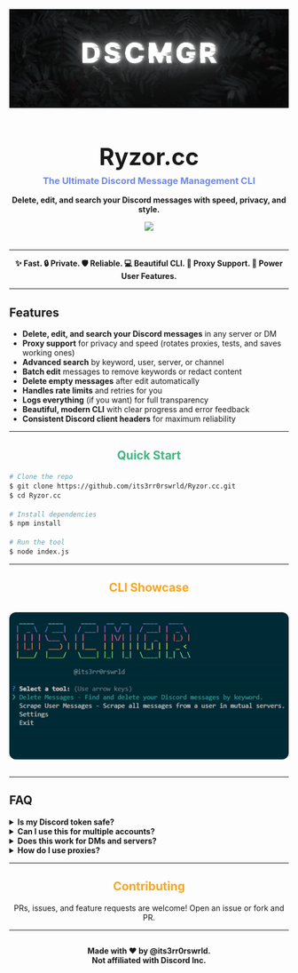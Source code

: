 <div align="center">
  <img src="assets/banner.gif" alt="Ryzor.cc Logo" width="" />
  <h1 style="font-size:3em; margin-bottom:0.2em;">Ryzor.cc</h1>
  <h3 style="color:#7289da; margin-top:0;">The Ultimate Discord Message Management CLI</h3>
  <p><b>Delete, edit, and search your Discord messages with speed, privacy, and style.</b></p>
  <img src="https://img.shields.io/badge/Discord-Manager-blueviolet?style=for-the-badge&logo=discord" />
  <br><br>
</div>

---

<div align="center">
  <b>✨ Fast.  🔒 Private.  🛡️ Reliable.  💻 Beautiful CLI.  🚀 Proxy Support.  🦾 Power User Features.</b>
</div>

---

## Features

- <b>Delete, edit, and search your Discord messages</b> in any server or DM
- <b>Proxy support</b> for privacy and speed (rotates proxies, tests, and saves working ones)
- <b>Advanced search</b> by keyword, user, server, or channel
- <b>Batch edit</b> messages to remove keywords or redact content
- <b>Delete empty messages</b> after edit automatically
- <b>Handles rate limits</b> and retries for you
- <b>Logs everything</b> (if you want) for full transparency
- <b>Beautiful, modern CLI</b> with clear progress and error feedback
- <b>Consistent Discord client headers</b> for maximum reliability

---

<div align="center">
  <h2 style="color:#43b581;">Quick Start</h2>
</div>

```bash
# Clone the repo
$ git clone https://github.com/its3rr0rswrld/Ryzor.cc.git
$ cd Ryzor.cc

# Install dependencies
$ npm install

# Run the tool
$ node index.js
```

---

<div align="center">
  <h2 style="color:#faa61a;">CLI Showcase</h2>
  <img src="/assets/demo.gif" alt="CLI Showcase" width="600" style="border-radius:12px; margin:1em 0;" />
</div>

---

## FAQ

<details>
<summary><b>Is my Discord token safe?</b></summary>
Your token is only used locally and never sent anywhere except Discord. You can use proxies for extra privacy.
</details>

<details>
<summary><b>Can I use this for multiple accounts?</b></summary>
Yes! Just change the token in your config or at the prompt.
</details>

<details>
<summary><b>Does this work for DMs and servers?</b></summary>
Absolutely. You can search, edit, and delete in DMs, group DMs, and any server you have access to.
</details>

<details>
<summary><b>How do I use proxies?</b></summary>
Put your proxies in <code>proxies.txt</code> (one per line). Enable proxy mode in the settings menu.
</details>

---

<div align="center">
  <h2 style="color:#faa61a;">Contributing</h2>
  <p>PRs, issues, and feature requests are welcome! Open an issue or fork and PR.</p>
</div>

---

<div align="center" style="margin-top:2em;">
  <b>Made with ❤️ by @its3rr0rswrld.<br>Not affiliated with Discord Inc.</b>
</div>
